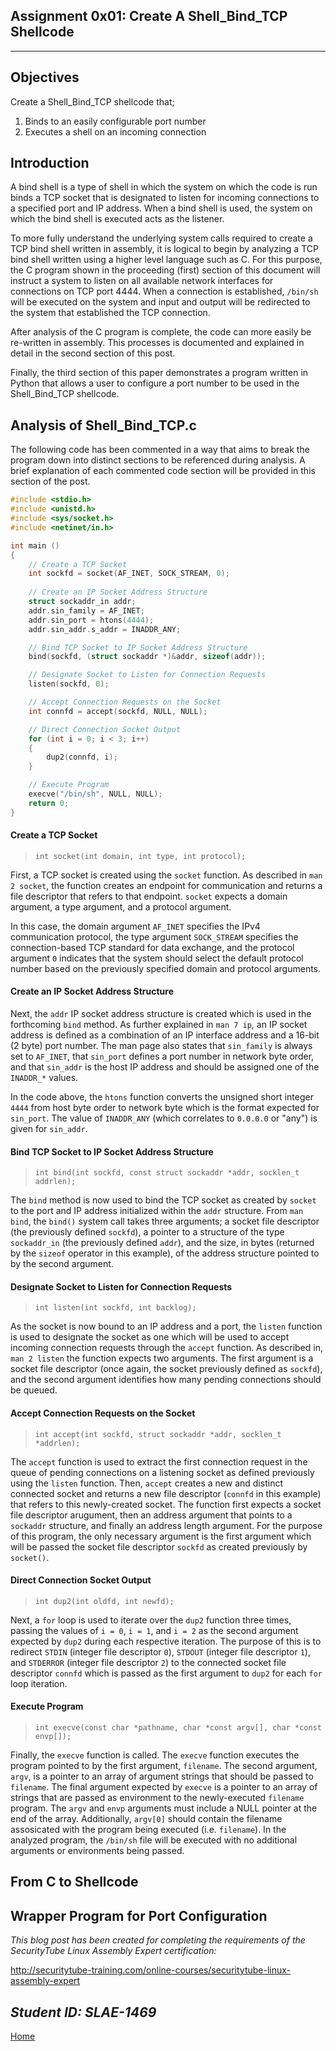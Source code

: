 ## Assignment 0x01: Create A Shell_Bind_TCP Shellcode
---
## Objectives
Create a Shell_Bind_TCP shellcode that;
1. Binds to an easily configurable port number
2. Executes a shell on an incoming connection

## Introduction
A bind shell is a type of shell in which the system on which the code is run binds a TCP socket that is designated to listen for incoming connections to a specified port and IP address. When a bind shell is used, the system on which the bind shell is executed acts as the listener. 

To more fully understand the underlying system calls required to create a TCP bind shell written in assembly, it is logical to begin by analyzing a TCP bind shell written using a higher level language such as C. For this purpose, the C program shown in the proceeding (first) section of this document will instruct a system to listen on all available network interfaces for connections on TCP port 4444. When a connection is established, `/bin/sh` will be executed on the system and input and output will be redirected to the system that established the TCP connection. 

After analysis of the C program is complete, the code can more easily be re-written in assembly. This processes is documented and explained in detail in the second section of this post. 

Finally, the third section of this paper demonstrates a program written in Python that allows a user to configure a port number to be used in the Shell_Bind_TCP shellcode.

## Analysis of Shell_Bind_TCP.c
The following code has been commented in a way that aims to break the program down into distinct sections to be referenced during analysis. A brief explanation of each commented code section will be provided in this section of the post.

```c
#include <stdio.h>
#include <unistd.h>
#include <sys/socket.h>
#include <netinet/in.h>

int main ()
{
    // Create a TCP Socket
    int sockfd = socket(AF_INET, SOCK_STREAM, 0);
    
    // Create an IP Socket Address Structure
    struct sockaddr_in addr;
    addr.sin_family = AF_INET;
    addr.sin_port = htons(4444);
    addr.sin_addr.s_addr = INADDR_ANY;

    // Bind TCP Socket to IP Socket Address Structure
    bind(sockfd, (struct sockaddr *)&addr, sizeof(addr));

    // Designate Socket to Listen for Connection Requests
    listen(sockfd, 0);

    // Accept Connection Requests on the Socket
    int connfd = accept(sockfd, NULL, NULL);

    // Direct Connection Socket Output
    for (int i = 0; i < 3; i++)
    {
        dup2(connfd, i);
    }

    // Execute Program
    execve("/bin/sh", NULL, NULL);
    return 0;
}
```

#### Create a TCP Socket
>`int socket(int domain, int type, int protocol);`

First, a TCP socket is created using the `socket` function. As described in `man 2 socket`, the function creates an endpoint for communication and returns a file descriptor that refers to that endpoint. `socket` expects a domain argument, a type argument, and a protocol argument.

In this case, the domain argument `AF_INET` specifies the IPv4 communication protocol, the type argument `SOCK_STREAM` specifies the connection-based TCP standard for data exchange, and the protocol argument `0` indicates that the system should select the default protocol number based on the previously specified domain and protocol arguments.

#### Create an IP Socket Address Structure
Next, the `addr` IP socket address structure is created which is used in the forthcoming `bind` method. As further explained in `man 7 ip`, an IP socket address is defined as a combination of an IP interface address and a 16-bit (2 byte) port number. The man page also states that `sin_family` is always set to `AF_INET`, that `sin_port` defines a port number in network byte order, and that `sin_addr` is the host IP address and should be assigned one of the `INADDR_*` values. 

In the code above, the `htons` function converts the unsigned short integer `4444` from host byte order to network byte which is the format expected for `sin_port`. The value of `INADDR_ANY` (which correlates to `0.0.0.0` or "any") is given for `sin_addr`.

#### Bind TCP Socket to IP Socket Address Structure
>`int bind(int sockfd, const struct sockaddr *addr, socklen_t addrlen);`

The `bind` method is now used to bind the TCP socket as created by `socket` to the port and IP address initialized within the `addr` structure. From `man bind`, the `bind()` system call takes three arguments; a socket file descriptor (the previously defined `sockfd`), a pointer to a structure of the type `sockaddr_in` (the previously defined `addr`), and the size, in bytes (returned by the `sizeof` operator in this example), of the address structure pointed to by the second argument.

#### Designate Socket to Listen for Connection Requests
>`int listen(int sockfd, int backlog);`

As the socket is now bound to an IP address and a port, the `listen` function is used to designate the socket as one which will be used to accept incoming connection requests through the `accept` function. As described in, `man 2 listen` the function expects two arguments. The first argument is a socket file descriptor (once again, the socket previously defined as `sockfd`), and the second argument identifies how many pending connections should be queued.

#### Accept Connection Requests on the Socket
>`int accept(int sockfd, struct sockaddr *addr, socklen_t *addrlen);`

The `accept` function is used to extract the first connection request in the queue of pending connections on a listening socket as defined previously using the `listen` function. Then, `accept` creates a new and distinct connected socket  and returns a new file descriptor (`connfd` in this example) that refers to this newly-created socket. The function first expects a socket file descriptor arugument, then an address argument that points to a `sockaddr` structure, and finally an address length argument. For the purpose of this program, the only necessary argument is the first argument which will be passed the socket file descriptor `sockfd` as created previously by `socket()`.

#### Direct Connection Socket Output
>`int dup2(int oldfd, int newfd);`

Next, a `for` loop is used to iterate over the `dup2` function three times, passing the values of `i = 0`, `i = 1`, and `i = 2` as the second argument expected by `dup2` during each respective iteration. The purpose of this is to redirect `STDIN` (integer file descriptor `0`), `STDOUT` (integer file descriptor `1`), and `STDERROR` (integer file descriptor `2`) to the connected socket file descriptor `connfd` which is passed as the first argument to `dup2` for each `for` loop iteration.

#### Execute Program
>`int execve(const char *pathname, char *const argv[], char *const envp[]);`

Finally, the `execve` function is called. The `execve` function executes the program pointed to by the first argument, `filename`. The second argument, `argv`, is a pointer to an array of argument strings that should be passed to `filename`. The final argument expected by `execve` is a pointer to an array of strings that are passed as environment to the newly-executed `filename` program. The `argv` and `envp` arguments must include a NULL pointer at the end of the array. Additionally, `argv[0]` should contain the filename assosicated with the program being executed (i.e. `filename`). In the analyzed program, the `/bin/sh` file will be executed with no additional arguments or environments being passed.

## From C to Shellcode

## Wrapper Program for Port Configuration

_This blog post has been created for completing the requirements of the SecurityTube Linux Assembly Expert certification:_

<http://securitytube-training.com/online-courses/securitytube-linux-assembly-expert>

_Student ID: SLAE-1469_
---
[Home](https://norrismw.github.io/SLAE)
